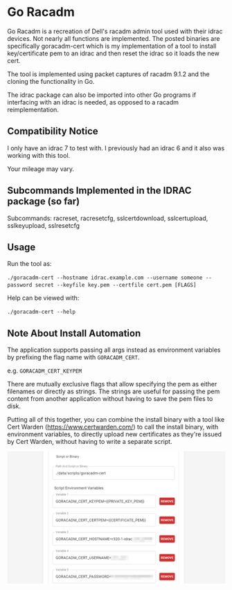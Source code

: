 # Go Racadm
Go Racadm is a recreation of Dell's racadm admin tool used with their
idrac devices. Not nearly all functions are implemented. The posted
binaries are specifically goracadm-cert which is my implementation of
a tool to install key/certificate pem to an idrac and then reset the 
idrac so it loads the new cert.

The tool is implemented using packet captures of racadm 9.1.2 and the
cloning the functionality in Go.

The idrac package can also be imported into other Go programs if
interfacing with an idrac is needed, as opposed to a racadm
reimplementation.

## Compatibility Notice

I only have an idrac 7 to test with. I previously had an idrac 6 and it also
was working with this tool.

Your mileage may vary.

## Subcommands Implemented in the IDRAC package (so far)
Subcommands:
racreset,
racresetcfg,
sslcertdownload,
sslcertupload,
sslkeyupload,
sslresetcfg

## Usage

Run the tool as:

`./goracadm-cert --hostname idrac.example.com --username someone --password secret --keyfile key.pem --certfile cert.pem [FLAGS]`

Help can be viewed with:

`./goracadm-cert --help`

## Note About Install Automation

The application supports passing all args instead as environment 
variables by prefixing the flag name with `GORACADM_CERT`. 

e.g. `GORACADM_CERT_KEYPEM`

There are mutually exclusive flags that allow specifying the pem 
as either filenames or directly as strings. The strings are useful 
for passing the pem content from another application without having 
to save the pem files to disk.

Putting all of this together, you can combine the install binary with 
a tool like Cert Warden (https://www.certwarden.com/) to call the 
install binary, with environment variables, to directly upload new 
certificates as they're issued by Cert Warden, without having to write a 
separate script.

![Cert Warden with GoRacAdm Cert](https://raw.githubusercontent.com/gregtwallace/goracadm/master/img/goracadm-cert.png)
